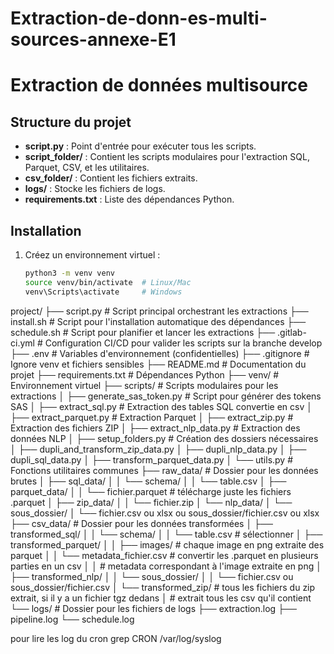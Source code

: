 # Extraction-de-donn-es-multi-sources-annexe-E1

# Extraction de données multisource

## Structure du projet
- **script.py** : Point d'entrée pour exécuter tous les scripts.
- **script_folder/** : Contient les scripts modulaires pour l'extraction SQL, Parquet, CSV, et les utilitaires.
- **csv_folder/** : Contient les fichiers extraits.
- **logs/** : Stocke les fichiers de logs.
- **requirements.txt** : Liste des dépendances Python.

## Installation
1. Créez un environnement virtuel :
   ```bash
   python3 -m venv venv
   source venv/bin/activate  # Linux/Mac
   venv\Scripts\activate     # Windows

project/
├── script.py                 # Script principal orchestrant les extractions
├── install.sh                # Script pour l'installation automatique des dépendances
├── schedule.sh               # Script pour planifier et lancer les extractions
├── .gitlab-ci.yml            # Configuration CI/CD pour valider les scripts sur la branche develop
├── .env                      # Variables d'environnement (confidentielles)
├── .gitignore                # Ignore venv et fichiers sensibles
├── README.md                 # Documentation du projet
├── requirements.txt          # Dépendances Python
├── venv/                     # Environnement virtuel
├── scripts/                  # Scripts modulaires pour les extractions
│   ├── generate_sas_token.py # Script pour générer des tokens SAS
│   ├── extract_sql.py        # Extraction des tables SQL convertie en csv
│   ├── extract_parquet.py    # Extraction Parquet
│   ├── extract_zip.py        # Extraction des fichiers ZIP
│   ├── extract_nlp_data.py   # Extraction des données NLP
│   ├── setup_folders.py      # Création des dossiers nécessaires
│   ├── dupli_and_transform_zip_data.py
│   ├── dupli_nlp_data.py
│   ├── dupli_sql_data.py
│   ├── transform_parquet_data.py
│   └── utils.py              # Fonctions utilitaires communes
├── raw_data/                 # Dossier pour les données brutes
│   ├── sql_data/
│   │   └── schema/
│   │       └── table.csv
│   ├── parquet_data/
│   │   └── fichier.parquet    # télécharge juste les fichiers .parquet
│   ├── zip_data/
│   │   └── fichier.zip
│   └── nlp_data/
│       └── sous_dossier/
│           └── fichier.csv ou xlsx ou sous_dossier/fichier.csv ou xlsx
├── csv_data/                 # Dossier pour les données transformées
│   ├── transformed_sql/
│   │   └── schema/
│   │       └── table.csv      # sélectionner
│   ├── transformed_parquet/
│   │   ├── images/            # chaque image en png extraite des parquet
│   │   └── metadata_fichier.csv # convertir les .parquet en plusieurs parties en un csv 
│   │                            # metadata correspondant à l'image extraite en png 
│   ├── transformed_nlp/
│   │   └── sous_dossier/
│   │       └── fichier.csv ou sous_dossier/fichier.csv
│   └── transformed_zip/       # tous les fichiers du zip extrait, si il y a un fichier tgz dedans
│                               # extrait tous les csv qu'il contient
└── logs/                     # Dossier pour les fichiers de logs
    ├── extraction.log
    ├── pipeline.log
    └── schedule.log


pour lire les log du cron
grep CRON /var/log/syslog
